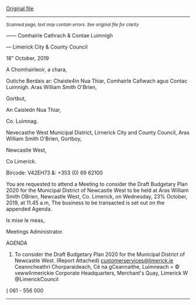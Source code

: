 [Original file](https://www.limerick.ie/sites/default/files/media/documents/2019-10/00%202019-10-23%20Agenda%20Draft%20Budget%20Plan%202020.pdf)

---
*<small>Scanned page, text may contain errors. See original file for clarity</small>*  

—_—_ Comhairle Cathrach
& Contae Luimnigh

— Limerick City
& County Council

18" October, 2019

A Chomhairleoir, a chara,

Outiche Berdais ar: Chaiste4in Nua Thiar,
Comhairle Cafiwach agus Contac Luimnigh.
Aras William Smith O'Brien,

Gortbut,

An Caisledn Nua Thiar,

Co. Luimnag.

Nevecasthe West Municipal District,
Lirnerick City and County Council,
Aras William Smith O'Brien,
Gortboy,

Newcastle West,

Co Limerick.

Bircode: V42EH73
&: +353 (0) 69 62100

You are requested to attend a Meeting to consider the Draft Budgetary Plan 2020 for the
Municipal District of Newcastle West to be held at Aras William Smith OBrien, Newcastle
West, Co. Limerick, on Wednesday, 23% October, 2019, at 11.45 a.m, The business to be
transacted is set out on the appended Agenda.

Is mise le meas,

Meetings Administrator.

AGENDA
1. To consider the Draft Budgetary Plan 2020 for the Municipal District of Newcastle
West.
(Report Attached)
customerservices@limerick.ie
Ceanncheathri Chorparaideach, Cé na gCeannaithe, Luimneach = © vewwlirmerickie
Corporate Headquarters, Merchant's Quay, Limerick W @LimerickCouncil

( 061 - 556 000


---
